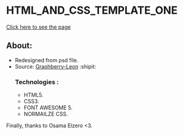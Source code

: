 # HTML_AND_CSS_TEMPLATE_ONE
[Click here to see the page](https://ibrahim-code-1.github.io/HTML_AND_CSS_TEMPLATE_ONE/)
## About:
- Redesigned from psd file.
- Source: [Graphberry-Leon](https://www.graphberry.com/item/leon-psd-agency-template) :shipit:
  ### Technologies :
  - HTML5.
  - CSS3.
  - FONT AWESOME 5.
  - NORMAILZE CSS.

Finally, thanks to Osama Elzero <3.
